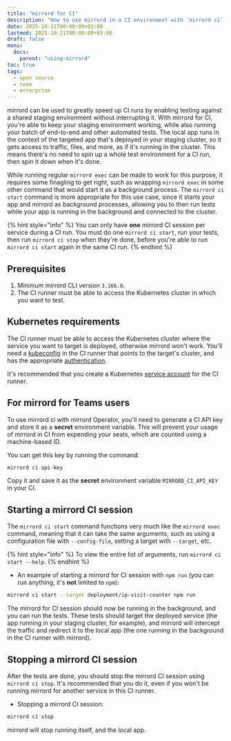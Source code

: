 ```yaml
---
title: "mirrord for CI"
description: "How to use mirrord in a CI environment with `mirrord ci` commands."
date: 2025-10-21T00:00:00+03:00
lastmod: 2025-10-21T00:00:00+03:00
draft: false
menu:
  docs:
    parent: "using-mirrord"
toc: true
tags:
  - open source
  - team
  - enterprise
---
```


mirrord can be used to greatly speed up CI runs by enabling testing against a shared staging environment
without interrupting it. With mirrord for CI, you're able to keep your staging environment working, while
also running your batch of end-to-end and other automated tests. The local app runs in the context of the
targeted app that's deployed in your staging cluster, so it gets access to traffic, files, and more, as if
it's running in the cluster. This means there's no need to spin up a whole test environment for a CI run,
then spin it down when it's done.

While running regular `mirrord exec` can be made to work for this purpose, it requires some
finagling to get right, such as wrapping `mirrord exec` in some other command that would start
it as a background process.
The `mirrord ci start` command is more appropriate for this use case, since it starts your app and mirrord as
background processes, allowing you to then run tests while your app is running in the background and connected to the cluster.

{% hint style="info" %}
You can only have **one** mirrord CI session per service during a CI run. You must do one
`mirrord ci start`, run your tests, then run `mirrord ci stop` when they're done, before you're
able to run `mirrord ci start` again in the same CI run.
{% endhint %}

## Prerequisites

1. Minimum mirrord CLI version `3.166.0`.
2. The CI runner must be able to access the Kubernetes cluster in which you want to test.

## Kubernetes requirements

The CI runner must be able to access the Kubernetes cluster where the service you want to target is deployed,
otherwise mirrord won't work. You'll need a
[kubeconfig](https://kubernetes.io/docs/concepts/configuration/organize-cluster-access-kubeconfig/) in the
CI runner that points to the target's cluster, and has the appropriate
[authentication](https://kubernetes.io/docs/reference/access-authn-authz/authentication/).

It's recommended that you create a Kubernetes
[service account](https://kubernetes.io/docs/concepts/security/service-accounts/) for the CI runner.

## For mirrord for Teams users

To use mirrord ci with mirrord Operator, you'll need to generate a CI API key and store it
as a **secret** environment variable. This will prevent your usage of mirrord in CI from expending your seats, which are counted using a machine-based ID.

You can get this key by running the command:

```sh
mirrord ci api-key
```

Copy it and save it as the **secret** environment variable `MIRRORD_CI_API_KEY` in your CI.

## Starting a mirrord CI session

The `mirrord ci start` command functions very much like the `mirrord exec` command, meaning that it can take
the same arguments, such as using a configuration file with `--config-file`, setting a target with `--target`, etc.

{% hint style="info" %}
To view the entire list of arguments, run `mirrord ci start --help`.
{% endhint %}

- An example of starting a mirrord for CI session with `npm run` (you can run anything, it's **not** limited to `npm`):

```sh
mirrord ci start --target deployment/ip-visit-counter npm run
```

The mirrord for CI session should now be running in the background, and you can run the tests.
These tests should target the deployed service (the app running in your staging cluster, for example),
and mirrord will intercept the traffic and redirect it to the local app (the one running in the background in the CI runner
with mirrord).

## Stopping a mirrord CI session

After the tests are done, you should stop the mirrord CI session using `mirrord ci stop`. It's recommended that you do it,
even if you won't be running mirrord for another service in this CI runner.

- Stopping a mirrord CI session:

```sh
mirrord ci stop
```

mirrord will stop running itself, and the local app.

